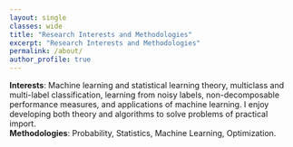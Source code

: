 ```yaml
---
layout: single
classes: wide
title: "Research Interests and Methodologies"
excerpt: "Research Interests and Methodologies"
permalink: /about/
author_profile: true
---
```


**Interests**: Machine learning and statistical learning theory, multiclass and multi-label classification, learning from noisy labels, non-decomposable performance measures, and applications of machine learning. I enjoy developing both theory and algorithms to solve problems of practical import.<br>
**Methodologies**:  Probability, Statistics, Machine Learning, Optimization.
